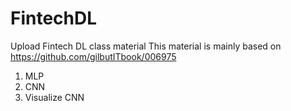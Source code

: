 # FintechDL

Upload Fintech DL class material 
This material is mainly based on https://github.com/gilbutITbook/006975
1. MLP
2. CNN
3. Visualize CNN
